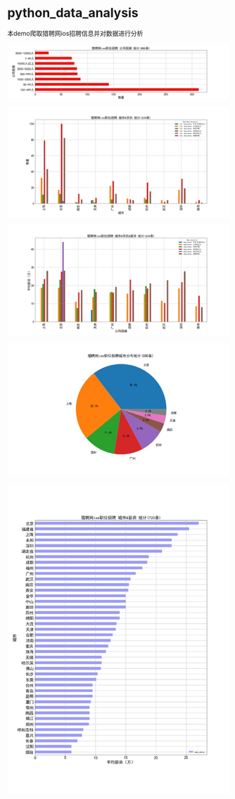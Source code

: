 # python_data_analysis

本demo爬取猎聘网ios招聘信息并对数据进行分析

![](https://github.com/xuqidog/python_data_analysis/blob/master/猎聘网ios职位招聘%20公司规模%20统计.jpg)  

![](https://github.com/xuqidog/python_data_analysis/blob/master/猎聘网ios职位招聘%20城市%26学历%20统计.jpg)  

![](https://github.com/xuqidog/python_data_analysis/blob/master/猎聘网ios职位招聘%20城市%26学历%26薪资%20统计.jpg)  

![](https://github.com/xuqidog/python_data_analysis/blob/master/猎聘网ios职位招聘城市分布统计2.jpg) 

![](https://github.com/xuqidog/python_data_analysis/blob/master/猎聘网ios职位招聘%20城市%26薪资%20统计.jpg) 

